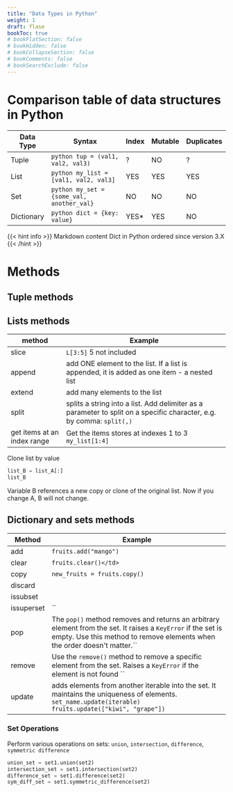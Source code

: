 ```yaml
---
title: "Data Types in Python"
weight: 1
draft: flase
bookToc: true
# bookFlatSection: false
# bookHidden: false
# bookCollapseSection: false
# bookComments: false
# bookSearchExclude: false
---
```


# Comparison table of data structures in Python

| Data Type   | Syntax |  Index       | Mutable    | Duplicates |
| ----------- | ----------- | ----------- | ----------- |----------- | 
| Tuple       | ```python tup = (val1, val2, val3)``` | ?           | NO | ? |
| List        | ```python my_list = [val1, val2, val3]```   | YES     | YES | YES |
| Set         | ```python my_set = {some_val, another_val}```  | NO       | NO | NO|
| Dictionary  | ```python dict = {key: value}```        | YES\*        | YES | NO |


{{< hint info >}} Markdown content
Dict in Python ordered since version 3.X {{< /hint >}}

# Methods

## Tuple methods

## Lists methods

| method | Example |
| ---------| ---------- |
| slice | `L[3:5]` 5 not included |
| append | add ONE element to the list. If a list is appended, it is added as one item - a nested list |
| extend | add many elements to the list |
| split | splits a string into a list. Add delimiter as a parameter to split on a specific character, e.g. by comma: `split(,)` |
| get items at an index range | Get the items stores at indexes 1 to 3 `my_list[1:4]` |



Clone list by value 

```python
list_B = list_A[:] 
list_B
``` 

Variable B references a new copy or clone of the original list.
Now if you change A, B will not change.



## Dictionary and sets methods

| Method | Example |
|--------|--------- |
| add     | `fruits.add("mango")` |
| clear |  `fruits.clear()</td>` |
| copy   | `new_fruits = fruits.copy()` |
| discard | ` ` |
| issubset | ` ` |
| issuperset | `` |
| pop | The `pop()` method removes and returns an arbitrary element from the set. It raises a `KeyError` if the set is empty. Use this method to remove elements when the order doesn't matter.`` |
| remove | Use the `remove()` method to remove a specific element from the set. Raises a `KeyError` if the element is not found `` |
| update | adds elements from another iterable into the set. It maintains the uniqueness of elements. `set_name.update(iterable) ` `fruits.update(["kiwi", "grape"])` |


### Set Operations

Perform various operations on sets: `union`, `intersection`, `difference`, `symmetric difference`

```python
union_set = set1.union(set2) 
intersection_set = set1.intersection(set2) 
difference_set = set1.difference(set2) 
sym_diff_set = set1.symmetric_difference(set2) 

```
